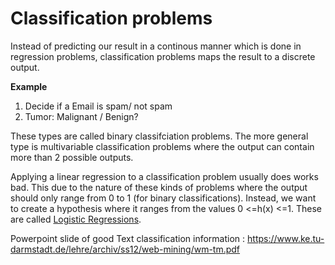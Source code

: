 # Classification problems
Instead of predicting our result in a continous manner which is done in regression problems, classification problems maps the result to a discrete output. 

**Example**
1. Decide if a Email is spam/ not spam
2. Tumor: Malignant / Benign?

These types are called binary classifciation problems. The more general type is multivariable classification problems where the output can contain more than 2 possible outputs.

Applying a linear regression to a classification problem usually does works bad. This due to the nature of these kinds of problems where the output should only range from 0 to 1 (for binary classifications). Instead, we want to create a hypothesis where it ranges from the values 0 <=h(x) <=1. These are called [Logistic Regressions](logistic-regression.md).


Powerpoint slide of good Text classification information : https://www.ke.tu-darmstadt.de/lehre/archiv/ss12/web-mining/wm-tm.pdf